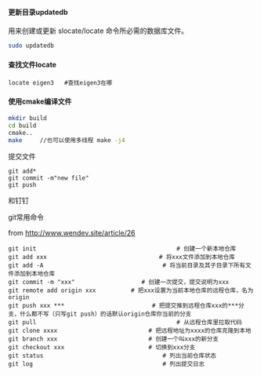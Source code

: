 #### 更新目录updatedb 

用来创建或更新 slocate/locate 命令所必需的数据库文件。

```bash
sudo updatedb
```

#### 查找文件locate

```
locate eigen3   #查找eigen3在哪
```

#### 使用cmake编译文件

```bash
mkdir build
cd build
cmake..
make     //也可以使用多线程 make -j4
```

提交文件

```
git add*
git commit -m"new file"
git push
```



和钉钉

git常用命令

from  http://www.wendev.site/article/26

```
git init                                        # 创建一个新本地仓库 
git add xxx                                # 将xxx文件添加到本地仓库 
git add -A                                  # 将当前目录及其子目录下所有文件添加到本地仓库 
git commit -m "xxx"                   # 创建一次提交，提交说明为xxx 
git remote add origin xxx          # 把xxx设置为当前本地仓库的远程仓库，名为origin 
git push xxx ***                         # 把提交推到远程仓库xxx的***分支，什么都不写（只写git push）的话默认origin仓库你当前的分支 
git pull                                        # 从远程仓库里拉取代码 
git clone xxxx                          # 把远程地址为xxxx的仓库克隆到本地 
git branch xxx                          # 创建一个叫xxx的新分支 
git checkout xxx                        # 切换到xxx分支 
git status                                  # 列出当前仓库状态 
git log                                     # 列出提交日志
```

